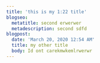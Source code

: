 ```yaml
---
title: 'this is my 1:22 title'
blogseo:
  metatitle: second erwerwer
  metadescription: second sdfd
blogpost:
  date: 'March 20, 2020 12:54 AM'
  title: my other title
  body: Id ont carekmwkemlrwerwr
---
```

